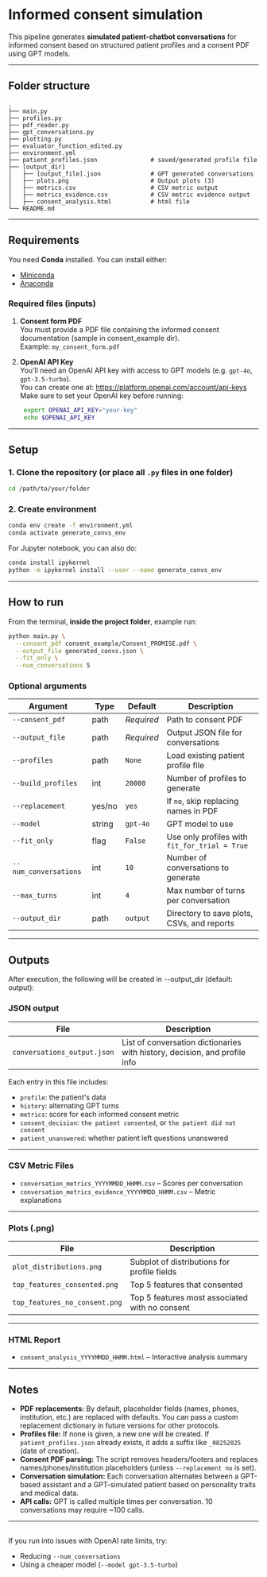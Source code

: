 # Informed consent simulation

This pipeline generates **simulated patient-chatbot conversations** for informed consent based on structured patient profiles and a consent PDF using GPT models.  

---

## Folder structure

```
.
├── main.py
├── profiles.py
├── pdf_reader.py
├── gpt_conversations.py
├── plotting.py
├── evaluator_function_edited.py
├── environment.yml
├── patient_profiles.json               # saved/generated profile file
├── [output_dir]
│   ├── [output_file].json              # GPT generated conversations          
│   ├── plots.png                       # Output plots (3)
│   ├── metrics.csv                     # CSV metric output
│   ├── metrics_evidence.csv            # CSV metric evidence output
│   ├── consent_analysis.html           # html file
└── README.md
```

---

## Requirements

You need **Conda** installed. You can install either:

- [Miniconda](https://docs.conda.io/en/latest/miniconda.html) 
- [Anaconda](https://www.anaconda.com/)

### Required files (inputs)
1. **Consent form PDF**  
   You must provide a PDF file containing the informed consent documentation (sample in consent_example dir).  
   Example: `my_consent_form.pdf`

2. **OpenAI API Key**  
   You’ll need an OpenAI API key with access to GPT models (e.g. `gpt-4o`, `gpt-3.5-turbo`).  
   You can create one at: https://platform.openai.com/account/api-keys
   Make sure to set your OpenAI key before running:
   ```bash
    export OPENAI_API_KEY="your-key"
    echo $OPENAI_API_KEY
   ```

---

## Setup

### 1. Clone the repository (or place all `.py` files in one folder)

```bash
cd /path/to/your/folder
```

### 2. Create environment

```bash
conda env create -f environment.yml
conda activate generate_convs_env
```

For Jupyter notebook, you can also do:

```bash
conda install ipykernel
python -m ipykernel install --user --name generate_convs_env
```

---

## How to run

From the terminal, **inside the project folder**, example run:

```bash
python main.py \
  --consent_pdf consent_example/Consent_PROMISE.pdf \
  --output_file generated_convs.json \
  --fit_only \
  --num_conversations 5
```

### Optional arguments

| Argument                  | Type     | Default        | Description |
|--------------------------|----------|----------------|-------------|
| `--consent_pdf`          | path     | _Required_     | Path to consent PDF |
| `--output_file`          | path     | _Required_     | Output JSON file for conversations |
| `--profiles`             | path     | `None`         | Load existing patient profile file |
| `--build_profiles`       | int      | `20000`        | Number of profiles to generate |
| `--replacement`          | yes/no   | `yes`          | If `no`, skip replacing names in PDF |
| `--model`                | string   | `gpt-4o`       | GPT model to use |
| `--fit_only`             | flag     | `False`        | Use only profiles with `fit_for_trial = True` |
| `--num_conversations`    | int      | `10`           | Number of conversations to generate |
| `--max_turns`            | int      | `4`            | Max number of turns per conversation |
| `--output_dir`           | path     | `output`           | Directory to save plots, CSVs, and reports |

---

## Outputs

After execution, the following will be created in --output_dir (default: output):

### JSON output

| File                        | Description |
|----------------------------|-------------|
| `conversations_output.json`| List of conversation dictionaries with history, decision, and profile info |

Each entry in this file includes:
- `profile`: the patient's data
- `history`: alternating GPT turns
- `metrics`: score for each informed consent metric
- `consent_decision`: `the patient consented`, or `the patient did not consent`
- `patient_unanswered`: whether patient left questions unanswered

---

### CSV Metric Files
- `conversation_metrics_YYYYMMDD_HHMM.csv` – Scores per conversation
- `conversation_metrics_evidence_YYYYMMDD_HHMM.csv` – Metric explanations

---

### Plots (.png)

| File                          | Description |
|------------------------------|-------------|
| `plot_distributions.png`     | Subplot of distributions for profile fields |
| `top_features_consented.png` | Top 5 features that consented |
| `top_features_no_consent.png`| Top 5 features most associated with no consent |

---

### HTML Report

- `consent_analysis_YYYYMMDD_HHMM.html` – Interactive analysis summary
  
---

## Notes

- **PDF replacements:** By default, placeholder fields (names, phones, institution, etc.) are replaced with defaults. You can pass a custom replacement dictionary in future versions for other protocols.
- **Profiles file:** If none is given, a new one will be created. If `patient_profiles.json` already exists, it adds a suffix like `_08252025` (date of creation).
- **Consent PDF parsing:** The script removes headers/footers and replaces names/phones/institution placeholders (unless `--replacement no` is set).
- **Conversation simulation:** Each conversation alternates between a GPT-based assistant and a GPT-simulated patient based on personality traits and medical data.
- **API calls:** GPT is called multiple times per conversation. 10 conversations may require ~100 calls.

---

## 

If you run into issues with OpenAI rate limits, try:
- Reducing `--num_conversations`
- Using a cheaper model (`--model gpt-3.5-turbo`)
